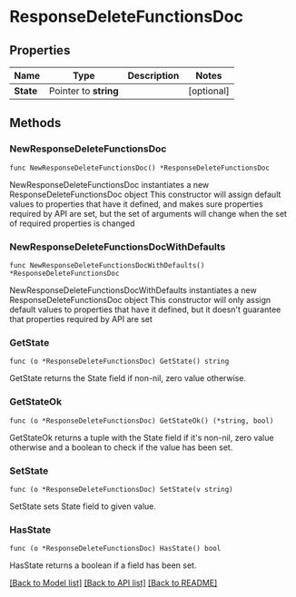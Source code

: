 # ResponseDeleteFunctionsDoc

## Properties

Name | Type | Description | Notes
------------ | ------------- | ------------- | -------------
**State** | Pointer to **string** |  | [optional] 

## Methods

### NewResponseDeleteFunctionsDoc

`func NewResponseDeleteFunctionsDoc() *ResponseDeleteFunctionsDoc`

NewResponseDeleteFunctionsDoc instantiates a new ResponseDeleteFunctionsDoc object
This constructor will assign default values to properties that have it defined,
and makes sure properties required by API are set, but the set of arguments
will change when the set of required properties is changed

### NewResponseDeleteFunctionsDocWithDefaults

`func NewResponseDeleteFunctionsDocWithDefaults() *ResponseDeleteFunctionsDoc`

NewResponseDeleteFunctionsDocWithDefaults instantiates a new ResponseDeleteFunctionsDoc object
This constructor will only assign default values to properties that have it defined,
but it doesn't guarantee that properties required by API are set

### GetState

`func (o *ResponseDeleteFunctionsDoc) GetState() string`

GetState returns the State field if non-nil, zero value otherwise.

### GetStateOk

`func (o *ResponseDeleteFunctionsDoc) GetStateOk() (*string, bool)`

GetStateOk returns a tuple with the State field if it's non-nil, zero value otherwise
and a boolean to check if the value has been set.

### SetState

`func (o *ResponseDeleteFunctionsDoc) SetState(v string)`

SetState sets State field to given value.

### HasState

`func (o *ResponseDeleteFunctionsDoc) HasState() bool`

HasState returns a boolean if a field has been set.


[[Back to Model list]](../README.md#documentation-for-models) [[Back to API list]](../README.md#documentation-for-api-endpoints) [[Back to README]](../README.md)


